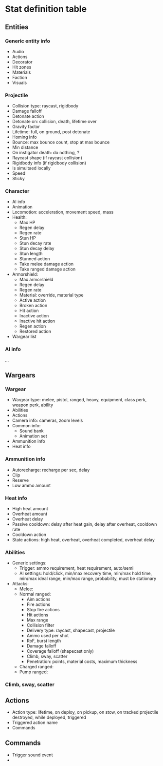 # Stat definition table

## Entities
### Generic entity info
- Audio
- Actions
- Decorator
- Hit zones
- Materials
- Faction
- Visuals

### Projectile
- Collision type: raycast, rigidbody
- Damage falloff
- Detonate action
- Detonate on: collision, death, lifetime over
- Gravity factor
- Lifetime: full, on ground, post detonate
- Homing info
- Bounce: max bounce count, stop at max bounce
- Min distance
- On instigator death: do nothing, ?
- Raycast shape (if raycast collision)
- Rigidbody info (if rigidbody collision)
- Is simultaed locally
- Speed
- Sticky

### Character
- AI info
- Animation
- Locomotion: acceleration, movement speed, mass
- Health:
  - Max HP
  - Regen delay
  - Regen rate
  - Stun HP
  - Stun decay rate
  - Stun decay delay
  - Stun length
  - Stunned action
  - Take melee damage action
  - Take ranged damage action
- Armorshield:
  - Max armorshield
  - Regen delay
  - Regen rate
  - Material: override, material type
  - Active action
  - Broken action
  - Hit action
  - Inactive action
  - Inactive hit action
  - Regen action
  - Restored action
- Wargear list

### AI info
...

## Wargears
### Wargear
- Wargear type: melee, pistol, ranged, heavy, equipment, class perk, weapon perk, ability
- Abilities
- Actions
- Camera info: cameras, zoom levels
- Common info:
  - Sound bank
  - Animation set
- Ammunition info
- Heat info

### Ammunition info
- Autorecharge: recharge per sec, delay
- Clip
- Reserve
- Low ammo amount

### Heat info
- High heat amount
- Overheat amount
- Overheat delay
- Passive cooldown: delay after heat gain, delay after overheat, cooldown rate
- Cooldown action
- State actions: high heat, overheat, overheat completed, overheat delay

### Abilities
- Generic settings:
  - Trigger: ammo requirement, heat requirement, auto/semi
  - AI settings: hold/click, min/max recovery time, min/max hold time, min/max ideal range, min/max range, probability, must be stationary
- Attacks:
  - Melee:
  - Normal ranged:
    - Aim actions
    - Fire actions
    - Stop fire actions
    - Hit actions
    - Max range
    - Collision filter
    - Delivery type: raycast, shapecast, projectile
    - Ammo used per shot
    - RoF, burst length
    - Damage falloff
    - Coverage falloff (shapecast only)
    - Climb, sway, scatter
    - Penetration: points, material costs, maximum thickness
  - Charged ranged:
  - Pump ranged:

### Climb, sway, scatter

## Actions
- Action type: lifetime, on deploy, on pickup, on stow, on tracked projectile destroyed, while deployed, triggered
- Triggered action name
- Commands

## Commands
- Trigger sound event
- 